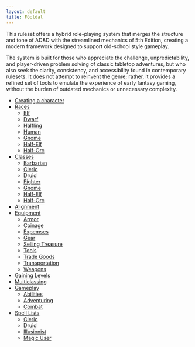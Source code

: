 ```yaml
---
layout: default
title: Főoldal
---
```

This ruleset offers a hybrid role-playing system that merges the structure and tone of AD&D with the streamlined mechanics of 5th Edition, creating a modern framework designed to support old-school style gameplay.

The system is built for those who appreciate the challenge, unpredictability, and player-driven problem solving of classic tabletop adventures, but who also seek the clarity, consistency, and accessibility found in contemporary rulesets. It does not attempt to reinvent the genre; rather, it provides a refined set of tools to emulate the experience of early fantasy gaming, without the burden of outdated mechanics or unnecessary complexity.

<nav class="dropdown-navbar">
  <ul>
    <li><a href="/Levoonia/Characterizations/Step-by-Step Characters">Creating a character</a></li>
    <li>
      <a href="#">Races</a>
      <ul>
        <li><a href="/Levoonia/Races/Elf">Elf</a></li>
        <li><a href="/Levoonia/Races/Dwarf">Dwarf</a></li>
        <li><a href="/Levoonia/Races/Halfling">Halfling</a></li>
        <li><a href="/Levoonia/Races/Human">Human</a></li>
        <li><a href="/Levoonia/Races/Gnome">Gnome</a></li>
        <li><a href="/Levoonia/Races/Half-Elf">Half-Elf</a></li>
        <li><a href="/Levoonia/Races/Half-Orc">Half-Orc</a></li>
      </ul>
    </li>
    <li>
      <a href="#">Classes</a>
      <ul>
        <li><a href="/Levoonia/Classes/Barbarian">Barbarian</a></li>
        <li><a href="/Levoonia/Classes/Cleric">Cleric</a></li>
        <li><a href="/Levoonia/Classes/Druid">Druid</a></li>
        <li><a href="/Levoonia/Classes/Fighter">Fighter</a></li>
        <li><a href="/Levoonia/Classes/Gnome">Gnome</a></li>
        <li><a href="/Levoonia/Classes/Half-Elf">Half-Elf</a></li>
        <li><a href="/Levoonia/Classes/Half-Orc">Half-Orc</a></li>
      </ul>
    </li>
    <li><a href="/Levoonia/Characterizations/Alignment">Alignment</a></li>
    <li>
      <a href="#">Equipment</a>
      <ul>
        <li><a href="/Levoonia/Equipment/Armor">Armor</a></li>
        <li><a href="/Levoonia/Equipment/Coinage">Coinage</a></li>
        <li><a href="/Levoonia/Equipment/Expemses">Expemses</a></li>
        <li><a href="/Levoonia/Equipment/Gear">Gear</a></li>
        <li><a href="/Levoonia/Equipment/Selling Treasure">Selling Treasure</a></li>
        <li><a href="/Levoonia/Equipment/Tools">Tools</a></li>
        <li><a href="/Levoonia/Equipment/Trade Goods">Trade Goods</a></li>
        <li><a href="/Levoonia/Equipment/Transportation">Transportation</a></li>
        <li><a href="/Levoonia/Equipment/Weapons">Weapons</a></li>
      </ul>
    </li>
    <li><a href="/Levoonia/Characterizations/Beyond 1st Level">Gaining Levels</a></li>
    <li><a href="/Levoonia/Characterizations/Multiclassing">Multiclassing</a></li>
    <li>
      <a href="#">Gameplay</a>
      <ul>
        <li><a href="/Levoonia/Gameplay/Abilities">Abilities</a></li>
        <li><a href="/Levoonia/Gameplay/Adventuring">Adventuring</a></li>
        <li><a href="/Levoonia/Gameplay/Combat">Combat</a></li>
      </ul>
    </li>
    <li>
      <a href="#">Spell Lists</a>
      <ul>
        <li><a href="/Levoonia/Spells/cleric-spells">Cleric</a></li>
        <li><a href="/Levoonia/Spells/druid-spells">Druid</a></li>
        <li><a href="/Levoonia/Spells/illusionist-spells">Illusionist</a></li>
        <li><a href="/Levoonia/Spells/magic-user-spells">Magic User</a></li>
      </ul>
    </li>    
  </ul>
</nav>
